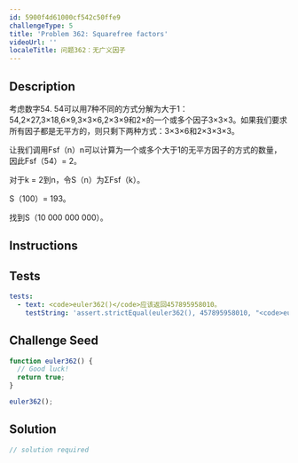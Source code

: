 ```yaml
---
id: 5900f4d61000cf542c50ffe9
challengeType: 5
title: 'Problem 362: Squarefree factors'
videoUrl: ''
localeTitle: 问题362：无广义因子
---
```


## Description
<section id="description">考虑数字54. 54可以用7种不同的方式分解为大于1：54,2×27,3×18,6×9,3×3×6,2×3×9和2×的一个或多个因子3×3×3。如果我们要求所有因子都是无平方的，则只剩下两种方式：3×3×6和2×3×3×3。 <p>让我们调用Fsf（n）n可以计算为一个或多个大于1的无平方因子的方式的数量，因此Fsf（54）= 2。 </p><p>对于k = 2到n，令S（n）为ΣFsf（k）。 </p><p> S（100）= 193。 </p><p>找到S（10 000 000 000）。 </p></section>

## Instructions
<section id="instructions">
</section>

## Tests
<section id='tests'>

```yml
tests:
  - text: <code>euler362()</code>应该返回457895958010。
    testString: 'assert.strictEqual(euler362(), 457895958010, "<code>euler362()</code> should return 457895958010.");'

```

</section>

## Challenge Seed
<section id='challengeSeed'>

<div id='js-seed'>

```js
function euler362() {
  // Good luck!
  return true;
}

euler362();

```

</div>



</section>

## Solution
<section id='solution'>

```js
// solution required
```
</section>
